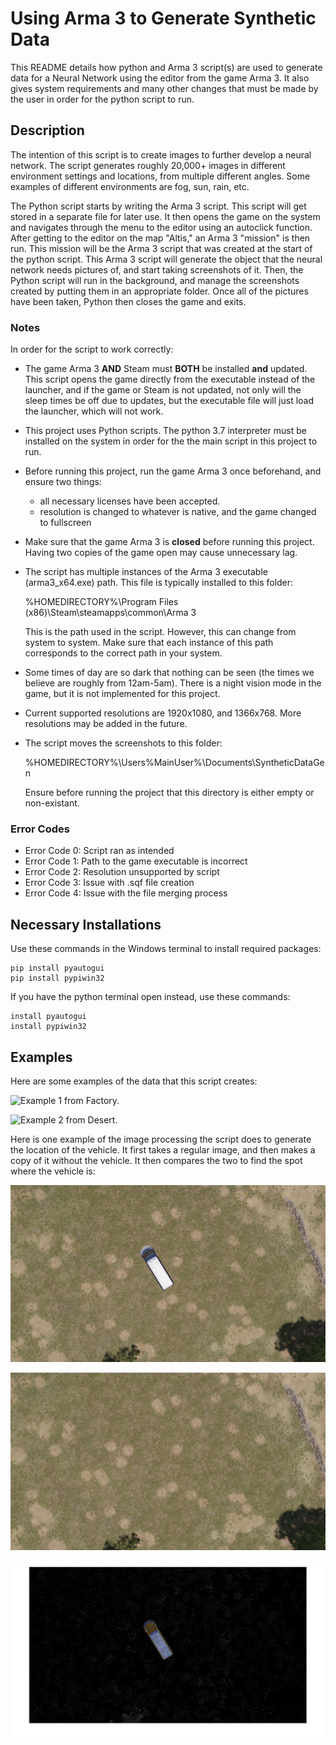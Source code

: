 # Using Arma 3 to Generate Synthetic Data

This README details how python and Arma 3 script(s) are used to
generate data for a Neural Network using the editor from the
game Arma 3. It also gives system requirements and many 
other changes that must be made by the user in order for the
python script to run.

## Description
The intention of this script is to create images to further 
develop a neural network. The script generates roughly 
20,000+ images in different environment settings and locations,
from multiple different angles. Some examples of different 
environments are fog, sun, rain, etc.

The Python script starts by writing the Arma 3 script. This
script will get stored in a separate file for later use. It
then opens the game on the system and navigates through the
menu to the editor using an autoclick function. After getting
to the editor on the map "Altis," an Arma 3 "mission" is then
run. This mission will be the Arma 3 script that was created at the
start of the python script. This Arma 3 script will generate the object that the neural
network needs pictures of, and start taking screenshots of it.
Then, the Python script will run in the background, and
manage the screenshots created by putting them in an
appropriate folder. Once all of the pictures have been taken,
Python then closes the game and exits.

### Notes
In order for the script to work correctly:
- The game Arma 3 **AND** Steam must **BOTH** be installed **and** updated. 
This script opens the game directly from the executable instead 
of the launcher, and if the game or Steam is not updated, 
not only will the sleep times be off due to updates, but the
executable file will just load the launcher, which will not
work.
- This project uses Python scripts. The python 3.7 interpreter
must be installed on the system in order for the the main
script in this project to run.
- Before running this project, run the game Arma 3 once
beforehand, and ensure two things:
    - all necessary licenses have been accepted.
    - resolution is changed to whatever is native, and the
    game changed to fullscreen
- Make sure that the game Arma 3 is **closed** before running
this project. Having two copies of the game open may cause
unnecessary lag.
- The script has multiple instances of the Arma 3 executable 
(arma3_x64.exe) path. This file is typically installed to this
folder:
 
    %HOMEDIRECTORY%\Program Files (x86)\Steam\steamapps\common\Arma 3

  This is the path used in the script. However, this can 
  change from system to system. Make sure that each instance of 
  this path corresponds to the correct path in your system.
 
- Some times of day are so dark that nothing can be seen
(the times we believe are roughly from 12am-5am). There is
a night vision mode in the game, but it is not implemented
for this project.
- Current supported resolutions are 1920x1080, and 1366x768.
More resolutions may be added in the future.
- The script moves the screenshots to this folder:

    %HOMEDIRECTORY%\Users\%MainUser%\Documents\SyntheticDataGen

  Ensure before running the project that this directory is either
  empty or non-existant.

### Error Codes
- Error Code 0: Script ran as intended
- Error Code 1: Path to the game executable is incorrect
- Error Code 2: Resolution unsupported by script
- Error Code 3: Issue with .sqf file creation
- Error Code 4: Issue with the file merging process

## Necessary Installations
Use these commands in the Windows terminal to install required
packages:

```windows
pip install pyautogui
pip install pypiwin32
```

If you have the python terminal open instead, use these commands:

```
install pyautogui
install pypiwin32
```

## Examples
Here are some examples of the data that this script creates:

![Example 1 from Factory.](https://github.com/cloftus96/Synthetic-Data-Generation/blob/Image-Processing/Example_1_Factory.png "Example 1 from Factory")

![Example 2 from Desert.](https://github.com/cloftus96/Synthetic-Data-Generation/blob/Image-Processing/Example_2_Desert.png "Example 2 from Desert")

Here is one example of the image processing the script does
to generate the location of the vehicle. It first takes a
regular image, and then makes a copy of it without the vehicle.
It then compares the two to find the spot where the vehicle is:

![Picture with vehicle.](https://github.com/cloftus96/Synthetic-Data-Generation/blob/Image-Processing/im3.jpg "Picture with Vehicle")

![Picture without vehicle.](https://github.com/cloftus96/Synthetic-Data-Generation/blob/Image-Processing/im2.jpg "Picture without Vehicle")

![Picture Comparison.](https://github.com/cloftus96/Synthetic-Data-Generation/blob/Image-Processing/comp.jpg "Picture Comparison")

